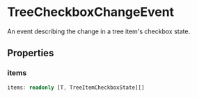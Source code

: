 # TreeCheckboxChangeEvent<T>

An event describing the change in a tree item's checkbox state.

## Properties

### items

```typescript
items: readonly [T, TreeItemCheckboxState][]
```


